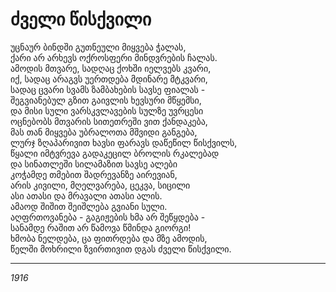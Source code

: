# ძველი წისქვილი

უცნაურ ბინდში გუთნეული მიყვება ჭალას,\
ქარი არ არხევს ოქროსფერი მინდვრების ჩალას.\
ამოდის მთვარე, სადღაც ქოხში იელვებს კვარი,\
იქ, სადაც არაგვს უერთდება მდინარე მტკვარი,\
სადაც ცვარი სვამს ზამბახების სავსე ფიალას -\
შეგვიანებულ გზით გაივლის ხევსური მწყემსი,\
და მისი სული ვარსკვლავების სულზე უვრცესი\
ოცნებობს მთვარის სითეთრეში ვით ქანდაკება,\
მას თან მიყვება უბრალოთა მშვიდი განგება,\
ლურჯ ზღაპარივით ხავსი ფარავს დაწეწილ წისქვილს,\
წყალი იმტვრევა გადაკეცილ ბროლის რკალებად\
და სინათლეში სილამაზით სავსე ალები\
კოჭამდე თმებით შადრევანზე აირევიან,\
არის კივილი, მღელვარება, ცეკვა, სიცილი\
ასი ათასი და მრავალი ათასი ალის.\
ამაოდ შიშით შეიშლება გვიანი სული.\
აღფრთოვანება - გაგიჟების ხმა არ შეწყდება -\
სანამდე რაშით არ წამოვა წმინდა გიორგი!\
ხმობა ნელდება, ცა ფითრდება და მზე ამოდის,\
წელში მოხრილი ზვირთივით დგას ძველი წისქვილი.

***

_1916_
